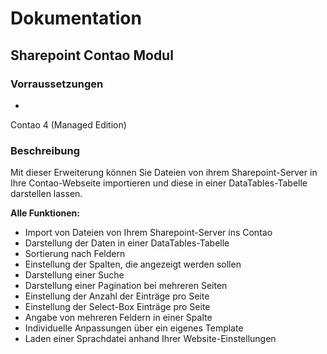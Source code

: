 # Dokumentation

## Sharepoint Contao Modul

### Vorraussetzungen

* 
Contao 4 (Managed Edition)

### Beschreibung

Mit dieser Erweiterung können Sie Dateien von ihrem Sharepoint-Server in Ihre Contao-Webseite importieren und diese in einer DataTables-Tabelle darstellen lassen.

**Alle Funktionen:**
* Import von Dateien von Ihrem Sharepoint-Server ins Contao
* Darstellung der Daten in einer DataTables-Tabelle
* Sortierung nach Feldern
* Einstellung der Spalten, die angezeigt werden sollen
* Darstellung einer Suche
* Darstellung einer Pagination bei mehreren Seiten
* Einstellung der Anzahl der Einträge pro Seite
* Einstellung der Select-Box Einträge pro Seite
* Angabe von mehreren Feldern in einer Spalte
* Individuelle Anpassungen über ein eigenes Template
* Laden einer Sprachdatei anhand Ihrer Website-Einstellungen
